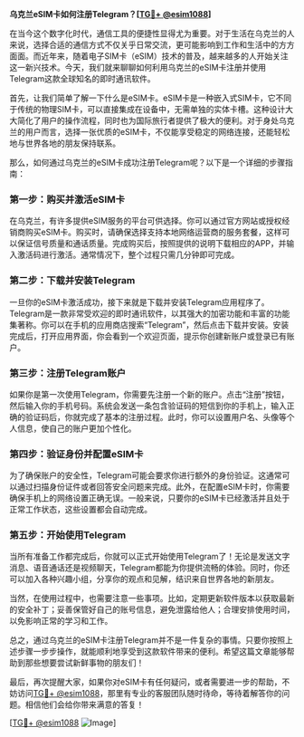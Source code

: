 **乌克兰eSIM卡如何注册Telegram？[[TG💪+ @esim1088](https://t.me/s/esim1088)]**

在当今这个数字化时代，通信工具的便捷性显得尤为重要。对于生活在乌克兰的人来说，选择合适的通信方式不仅关乎日常交流，更可能影响到工作和生活中的方方面面。而近年来，随着电子SIM卡（eSIM）技术的普及，越来越多的人开始关注这一新兴技术。今天，我们就来聊聊如何利用乌克兰的eSIM卡注册并使用Telegram这款全球知名的即时通讯软件。

首先，让我们简单了解一下什么是eSIM卡。eSIM卡是一种嵌入式SIM卡，它不同于传统的物理SIM卡，可以直接集成在设备中，无需单独的实体卡槽。这种设计大大简化了用户的操作流程，同时也为国际旅行者提供了极大的便利。对于身处乌克兰的用户而言，选择一张优质的eSIM卡，不仅能享受稳定的网络连接，还能轻松地与世界各地的朋友保持联系。

那么，如何通过乌克兰的eSIM卡成功注册Telegram呢？以下是一个详细的步骤指南：

### 第一步：购买并激活eSIM卡

在乌克兰，有许多提供eSIM服务的平台可供选择。你可以通过官方网站或授权经销商购买eSIM卡。购买时，请确保选择支持本地网络运营商的服务套餐，这样可以保证信号质量和通话质量。完成购买后，按照提供的说明下载相应的APP，并输入激活码进行激活。通常情况下，整个过程只需几分钟即可完成。

### 第二步：下载并安装Telegram

一旦你的eSIM卡激活成功，接下来就是下载并安装Telegram应用程序了。Telegram是一款非常受欢迎的即时通讯软件，以其强大的加密功能和丰富的功能集著称。你可以在手机的应用商店搜索“Telegram”，然后点击下载并安装。安装完成后，打开应用界面，你会看到一个欢迎页面，提示你创建新账户或登录已有账户。

### 第三步：注册Telegram账户

如果你是第一次使用Telegram，你需要先注册一个新的账户。点击“注册”按钮，然后输入你的手机号码。系统会发送一条包含验证码的短信到你的手机上，输入正确的验证码后，你就完成了基本的注册过程。此时，你可以设置用户名、头像等个人信息，使自己的账户更加个性化。

### 第四步：验证身份并配置eSIM卡

为了确保账户的安全性，Telegram可能会要求你进行额外的身份验证。这通常可以通过扫描身份证件或者回答安全问题来完成。此外，在配置eSIM卡时，你需要确保手机上的网络设置正确无误。一般来说，只要你的eSIM卡已经激活并且处于正常工作状态，这些设置都会自动完成。

### 第五步：开始使用Telegram

当所有准备工作都完成后，你就可以正式开始使用Telegram了！无论是发送文字消息、语音通话还是视频聊天，Telegram都能为你提供流畅的体验。同时，你还可以加入各种兴趣小组，分享你的观点和见解，结识来自世界各地的新朋友。

当然，在使用过程中，也需要注意一些事项。比如，定期更新软件版本以获取最新的安全补丁；妥善保管好自己的账号信息，避免泄露给他人；合理安排使用时间，以免影响正常的学习和工作。

总之，通过乌克兰的eSIM卡注册Telegram并不是一件复杂的事情。只要你按照上述步骤一步步操作，就能顺利地享受到这款软件带来的便利。希望这篇文章能够帮助到那些想要尝试新鲜事物的朋友们！

最后，再次提醒大家，如果你对eSIM卡有任何疑问，或者需要进一步的帮助，不妨访问[TG💪+ @esim1088](https://t.me/s/esim1088)，那里有专业的客服团队随时待命，等待着解答你的问题。相信他们会给你带来满意的答复！

[[TG💪+ @esim1088](https://t.me/s/esim1088) ![Image](https://i.postimg.cc/4NQfJmqS/Snipaste-2025-05-13-00-14-12.png)]